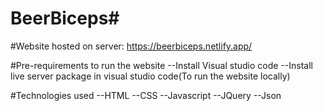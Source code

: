 # BeerBiceps#

#Website hosted on server:
https://beerbiceps.netlify.app/

#Pre-requirements to run the website
--Install Visual studio code
--Install live server package in visual studio code(To run the website locally)

#Technologies used
--HTML
--CSS
--Javascript
--JQuery
--Json


